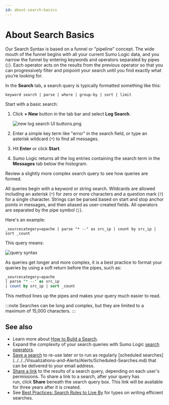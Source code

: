```yaml
---
id: about-search-basics
---
```


# About Search Basics

Our Search Syntax is based on a funnel or "pipeline" concept. The wide mouth of the funnel begins with all your current Sumo Logic data, and
you narrow the funnel by entering keywords and operators separated by pipes (`|`). Each operator acts on the results from the previous
operator so that you can progressively filter and pinpoint your search until you find exactly what you’re looking for.

In the **Search** tab, a search query is typically formatted something like this:

`keyword search | parse | where | group-by | sort | limit`

Start with a basic search:

1. Click **+ New** button in the tab bar and select **Log Search**.  

    ![new log search UI buttons.png](/img/search/get-started-search/search-basics/new-log-search-UI-buttons.png)

1. Enter a simple key term like "error" in the search field, or type an asterisk wildcard (`*`) to find all messages. 
1. Hit **Enter** or click **Start**.
1. Sumo Logic returns all the log entries containing the search term in the **Messages** tab below the histogram.

Review a slightly more complex search query to see how queries are formed.

All queries begin with a keyword or string search. Wildcards are allowed including an asterisk (`*`) for zero or more characters and a question mark (`?`) for a single character. Strings can be parsed based on start and stop anchor points in messages, and then aliased as user-created fields. All operators are separated by the pipe symbol (`|`).

Here's an example:

`_sourcecategory=apache | parse "* --" as src_ip | count by src_ip | sort _count`

This query means:

![query syntax](/img/reuse/query-search/query-syntax-new.png)

As queries get longer and more complex, it is a best practice to format your queries by using a soft return before the pipes, such as:

```sql
_sourcecategory=apache 
| parse "* --" as src_ip 
| count by src_ip | sort _count
```

This method lines up the pipes and makes your query much easier to read.

:::note
Searches can be long and complex, but they are limited to a maximum of 15,000 characters.
:::

## See also

* Learn more about [How to Build a Search](../build-search).
* Expand the complexity of your search queries with Sumo Logic [search operators](/docs/search/search-query-language/search-operators).
* [Save a search](save-search.md) to re-use later or to run as regularly [scheduled searches] (../../../Visualizations-and-Alerts/Alerts/Scheduled-Searches.md) that can be delivered to your email address.
* [Share a link](share-search-link.md) to the results of a search query, depending on each user's permissions. To share a link to a search, after your query has run, click **Share** beneath the search query box. This link will be available for three years after it is created. 
* See [Best Practices: Search Rules to Live By](../build-search/best-practices-search.md) for types on writing efficient searches.
